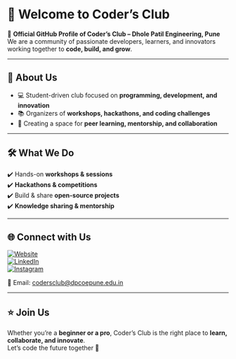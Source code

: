 # 👋 Welcome to Coder’s Club

🚀 **Official GitHub Profile of Coder’s Club – Dhole Patil Engineering, Pune**  
We are a community of passionate developers, learners, and innovators working together to **code, build, and grow**.  

---

## 🌟 About Us
- 💻 Student-driven club focused on **programming, development, and innovation**  
- 📚 Organizers of **workshops, hackathons, and coding challenges**  
- 🤝 Creating a space for **peer learning, mentorship, and collaboration**  

---

## 🛠️ What We Do
✔️ Hands-on **workshops & sessions**  
✔️ **Hackathons & competitions**  
✔️ Build & share **open-source projects**  
✔️ **Knowledge sharing & mentorship**  

---

## 🌐 Connect with Us

[![Website](https://img.shields.io/badge/🌐-Website-blue)](https://codersclub.tech)  
[![LinkedIn](https://img.shields.io/badge/LinkedIn-DPES%20Coders%20Club-blue?logo=linkedin)](https://www.linkedin.com/company/dpescodersclub/)  
[![Instagram](https://img.shields.io/badge/Instagram-@dpes__coders__club-E4405F?logo=instagram)](https://www.instagram.com/dpes_coders_club/)  

📧 Email: codersclub@dpcoepune.edu.in  

---

## ⭐ Join Us
Whether you’re a **beginner or a pro**, Coder’s Club is the right place to **learn, collaborate, and innovate**.  
Let’s code the future together 🚀

